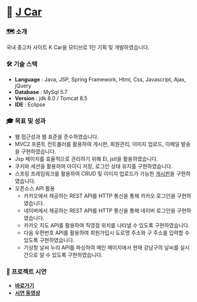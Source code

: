 # 🔗 [J Car](http://tieotdsf1324.cafe24.com/port/car.do)
 
### 🗺 소개
국내 중고차 사이트 K Car을 모티브로 1인 기획 및 개발하였습니다.


### 🛠 기술 스택
* **Language** : Java, JSP, Spring Framework, Html, Css, Javascript, Ajax, jQuery 
* **Database** : MySql 5.7
* **Version**  : jdk 8.0 / Tomcat 8.5
* **IDE**      : Eclipse


### 🎓 목표 및 성과
* 웹 접근성과 웹 표준을 준수하였습니다.
* MVC2 프론트 컨트롤러를 활용하여 게시판, 회원관리, 이미지 업로드, 이메일 발송을 구현하였습니다.
* Jsp 페이지를 효율적으로 관리하기 위해 El, jstl을 활용하였습니다.
* 쿠키와 세션을 활용하여 아이디 저장, 로그인 상태 유지를 구현하였습니다.
* 스프링 프레임워크를 활용하여 CRUD 및 이미지 업로드가 가능한 [게시판](https://github.com/Frankle97/spring-board)을 구현하였습니다.
* 오픈소스 API 활용 
  * 카카오에서 제공하는 REST API를 HTTP 통신을 통해 카카오 로그인을 구현하였습니다.
  * 네이버에서 제공하는 REST API를 HTTP 통신을 통해 네이버 로그인을 구현하였습니다. 
  * 카카오 지도 API를 활용하여 직영점 위치를 나타낼 수 있도록 구현하였습니다.
  * 다음 우편번호 API를 활용하여 회원가입시 도로명 주소와 구 주소를 입력할 수 있도록 구현하였습니다.
  * 기상청 날씨 누리 API를 파싱하여 메인 페이지에서 현재 강남구의 날씨를 실시간으로 알 수 있도록 구현하였습니다.  
  


### 🐛 프로젝트 시연 
* **[바로가기](http://tieotdsf1324.cafe24.com/port/car.do)**
* **[시연 동영상](https://youtu.be/PxTwLjiz0oc)**

 
